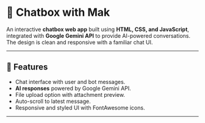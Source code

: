 # 💬 Chatbox with Mak

An interactive **chatbox web app** built using **HTML, CSS, and JavaScript**, integrated with **Google Gemini API** to provide AI-powered conversations.  
The design is clean and responsive with a familiar chat UI.

---

## 🚀 Features
- Chat interface with user and bot messages.
- **AI responses** powered by Google Gemini API.
- File upload option with attachment preview.
- Auto-scroll to latest message.
- Responsive and styled UI with FontAwesome icons.

---


